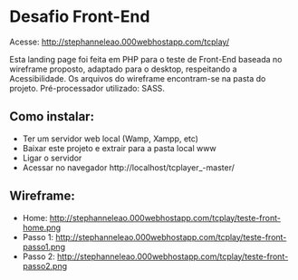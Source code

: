 # Desafio Front-End

Acesse: http://stephanneleao.000webhostapp.com/tcplay/

Esta landing page foi feita em PHP para o teste de Front-End baseada no wireframe proposto, adaptado para o desktop,  respeitando a Acessibilidade. Os arquivos do wireframe encontram-se na pasta do projeto. Pré-processador utilizado: SASS.

## Como instalar:

* Ter um servidor web local (Wamp, Xampp, etc)
* Baixar este projeto e extrair para a pasta local www
* Ligar o servidor
* Acessar no navegador http://localhost/tcplayer_-master/

## Wireframe:

* Home: http://stephanneleao.000webhostapp.com/tcplay/teste-front-home.png
* Passo 1: http://stephanneleao.000webhostapp.com/tcplay/teste-front-passo1.png
* Passo 2: http://stephanneleao.000webhostapp.com/tcplay/teste-front-passo2.png